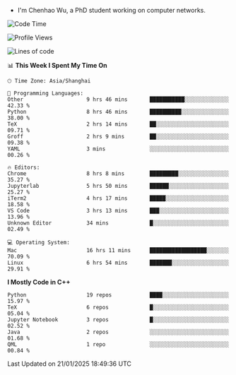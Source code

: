 - I'm Chenhao Wu, a PhD student working on computer networks.

<!--START_SECTION:waka-->
![Code Time](http://img.shields.io/badge/Code%20Time-357%20hrs%2013%20mins-blue)

![Profile Views](http://img.shields.io/badge/Profile%20Views-0-blue)

![Lines of code](https://img.shields.io/badge/From%20Hello%20World%20I%27ve%20Written-12.4%20million%20lines%20of%20code-blue)

📊 **This Week I Spent My Time On** 

```text
🕑︎ Time Zone: Asia/Shanghai

💬 Programming Languages: 
Other                    9 hrs 46 mins       ███████████░░░░░░░░░░░░░░   42.33 % 
Python                   8 hrs 46 mins       ██████████░░░░░░░░░░░░░░░   38.00 % 
TeX                      2 hrs 14 mins       ██░░░░░░░░░░░░░░░░░░░░░░░   09.71 % 
Groff                    2 hrs 9 mins        ██░░░░░░░░░░░░░░░░░░░░░░░   09.38 % 
YAML                     3 mins              ░░░░░░░░░░░░░░░░░░░░░░░░░   00.26 % 

🔥 Editors: 
Chrome                   8 hrs 8 mins        █████████░░░░░░░░░░░░░░░░   35.27 % 
Jupyterlab               5 hrs 50 mins       ██████░░░░░░░░░░░░░░░░░░░   25.27 % 
iTerm2                   4 hrs 17 mins       █████░░░░░░░░░░░░░░░░░░░░   18.58 % 
VS Code                  3 hrs 13 mins       ███░░░░░░░░░░░░░░░░░░░░░░   13.96 % 
Unknown Editor           34 mins             █░░░░░░░░░░░░░░░░░░░░░░░░   02.49 % 

💻 Operating System: 
Mac                      16 hrs 11 mins      ██████████████████░░░░░░░   70.09 % 
Linux                    6 hrs 54 mins       ███████░░░░░░░░░░░░░░░░░░   29.91 % 
```

**I Mostly Code in C++** 

```text
Python                   19 repos            ████░░░░░░░░░░░░░░░░░░░░░   15.97 % 
TeX                      6 repos             █░░░░░░░░░░░░░░░░░░░░░░░░   05.04 % 
Jupyter Notebook         3 repos             █░░░░░░░░░░░░░░░░░░░░░░░░   02.52 % 
Java                     2 repos             ░░░░░░░░░░░░░░░░░░░░░░░░░   01.68 % 
QML                      1 repo              ░░░░░░░░░░░░░░░░░░░░░░░░░   00.84 % 
```




 Last Updated on 21/01/2025 18:49:36 UTC
<!--END_SECTION:waka-->
